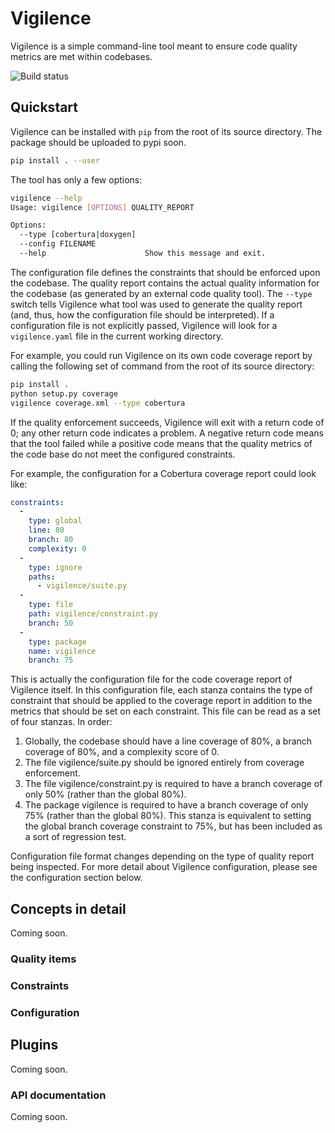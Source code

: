 # Vigilence

Vigilence is a simple command-line tool meant to ensure code quality metrics are met within codebases.

![Build status](https://travis-ci.org/belvedere-trading/vigilence.svg?branch=master)

## Quickstart

Vigilence can be installed with `pip` from the root of its source directory. The package should be uploaded to pypi soon.

```bash
pip install . --user
```

The tool has only a few options:

```bash
vigilence --help
Usage: vigilence [OPTIONS] QUALITY_REPORT

Options:
  --type [cobertura|doxygen]
  --config FILENAME
  --help                      Show this message and exit.
```

The configuration file defines the constraints that should be enforced upon the codebase. The quality report contains the actual quality information for the codebase (as generated by an external code quality tool). The `--type` switch tells Vigilence what tool was used to generate the quality report (and, thus, how the configuration file should be interpreted). If a configuration file is not explicitly passed, Vigilence will look for a `vigilence.yaml` file in the current working directory.

For example, you could run Vigilence on its own code coverage report by calling the following set of command from the root of its source directory:

```bash
pip install .
python setup.py coverage
vigilence coverage.xml --type cobertura
```

If the quality enforcement succeeds, Vigilence will exit with a return code of 0; any other return code indicates a problem. A negative return code means that the tool failed while a positive code means that the quality metrics of the code base do not meet the configured constraints.

For example, the configuration for a Cobertura coverage report could look like:

```yaml
constraints:
  -
    type: global
    line: 80
    branch: 80
    complexity: 0
  -
    type: ignore
    paths:
      - vigilence/suite.py
  -
    type: file
    path: vigilence/constraint.py
    branch: 50
  -
    type: package
    name: vigilence
    branch: 75
```

This is actually the configuration file for the code coverage report of Vigilence itself. In this configuration file, each stanza contains the type of constraint that should be applied to the coverage report in addition to the metrics that should be set on each constraint. This file can be read as a set of four stanzas. In order:

1. Globally, the codebase should have a line coverage of 80%, a branch coverage of 80%, and a complexity score of 0.
2. The file vigilence/suite.py should be ignored entirely from coverage enforcement.
3. The file vigilence/constraint.py is required to have a branch coverage of only 50% (rather than the global 80%).
4. The package vigilence is required to have a branch coverage of only 75% (rather than the global 80%). This stanza is equivalent to setting the global branch coverage constraint to 75%, but has been included as a sort of regression test.

Configuration file format changes depending on the type of quality report being inspected. For more detail about Vigilence configuration, please see the configuration section below.

## Concepts in detail

Coming soon.

### Quality items

### Constraints

### Configuration

## Plugins

Coming soon.

### API documentation

Coming soon.
